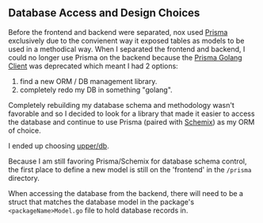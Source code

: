 ## Database Access and Design Choices

Before the frontend and backend were separated, nox used [Prisma](https://github.com/prisma/) exclusively due to the convienent way it exposed tables as models to be used in a methodical way. When I separated the frontend and backend, I could no longer use Prisma on the backend because the [Prisma Golang Client](https://github.com/prisma/prisma-client-go) was deprecated which meant I had 2 options:
1. find a new ORM / DB management library.
2. completely redo my DB in something "golang".

Completely rebuilding my database schema and methodology wasn't favorable and so I decided to look for a library that made it easier to access the database and continue to use Prisma (paired with [Schemix](https://github.com/ridafkih/schemix)) as my ORM of choice.

I ended up choosing [upper/db](https://github.com/upper/db). 

Because I am still favoring Prisma/Schemix for database schema control, the first place to define a new model is still on the 'frontend' in the `/prisma` directory. 

When accessing the database from the backend, there will need to be a struct that matches the database model in the package's `<packageName>Model.go` file to hold database records in.
